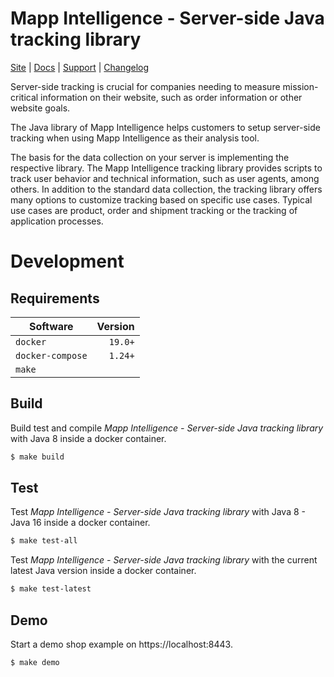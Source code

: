 # Mapp Intelligence - Server-side Java tracking library

[Site](https://mapp.com/) |
[Docs](https://documentation.mapp.com/latest/en/java-library-7239408.html) |
[Support](https://support.webtrekk.com/) |
[Changelog](https://documentation.mapp.com/latest/en/java-changelog-10537432.html)

Server-side tracking is crucial for companies needing to measure mission-critical information on their website, such 
as order information or other website goals.

The Java library of Mapp Intelligence helps customers to setup server-side tracking when using Mapp Intelligence as 
their analysis tool.

The basis for the data collection on your server is implementing the respective library. The Mapp Intelligence tracking 
library provides scripts to track user behavior and technical information, such as user agents, among others. In 
addition to the standard data collection, the tracking library offers many options to customize tracking based on 
specific use cases. Typical use cases are product, order and shipment tracking or the tracking of application processes.

# Development

## Requirements

| Software         | Version     |
|------------------|------------:|
| `docker`         |     `19.0+` |
| `docker-compose` |     `1.24+` |
| `make`           |             |

## Build

Build test and compile *Mapp Intelligence - Server-side Java tracking library* with Java 8 inside a docker container.

```bash
$ make build
```

## Test

Test *Mapp Intelligence - Server-side Java tracking library* with Java 8 - Java 16 inside a docker container.

```bash
$ make test-all
```

Test *Mapp Intelligence - Server-side Java tracking library* with the current latest Java version inside a docker container.

```bash
$ make test-latest
```

## Demo

Start a demo shop example on https://localhost:8443.

```bash
$ make demo
```